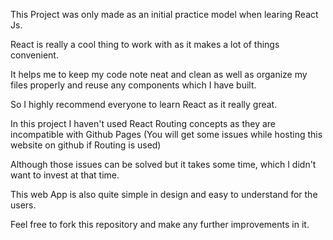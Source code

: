 This Project was only made as an initial practice model when learing React Js.

React is really a cool thing to work with as it makes a lot of things convenient. 

It helps me to keep my code note neat and clean as well as organize my files properly and reuse any components which I have built.

So I highly recommend everyone to learn React as it really great.

In this project I haven't used React Routing concepts as they are incompatible with Github Pages (You will get some issues while hosting this website on github if Routing is used)

Although those issues can be solved but it takes some time, which I didn't want to invest at that time.

This web App is also quite simple in design and easy to understand for the users.

Feel free to fork this repository and make any further improvements in it.
